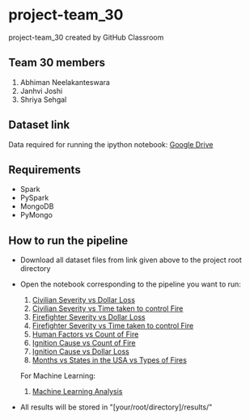 # project-team_30
project-team_30 created by GitHub Classroom
## Team 30 members
1. Abhiman Neelakanteswara
2. Janhvi Joshi
3. Shriya Sehgal

## Dataset link
Data required for running the ipython notebook: [Google Drive](https://drive.google.com/drive/u/2/folders/1jlsXQYunm5r6wLQRA3V8yBAThKWp9JQb)

## Requirements
- Spark
- PySpark
- MongoDB
- PyMongo

## How to run the pipeline
- Download all dataset files from link given above to the project root directory
- Open the notebook corresponding to the pipeline you want to run:
    1. [Civilian Severity vs Dollar Loss](https://github.com/cs532-Fall22/project-team_30/blob/main/civilian_severity_dollar_losses.ipynb)  
    2. [Civilian Severity vs Time taken to control Fire](https://github.com/cs532-Fall22/project-team_30/blob/main/civilian_severity_fire_time.ipynb)
    3. [Firefighter Severity vs Dollar Loss](https://github.com/cs532-Fall22/project-team_30/blob/main/firefighter_severity_dollar_losses.ipynb)
    4. [Firefighter Severity vs Time taken to control Fire](https://github.com/cs532-Fall22/project-team_30/blob/main/firefighter_severity_fire_time.ipynb)
    5. [Human Factors vs Count of Fire](https://github.com/cs532-Fall22/project-team_30/blob/main/human_factors.ipynb)
    6. [Ignition Cause vs Count of Fire](https://github.com/cs532-Fall22/project-team_30/blob/main/ignition_cause_count.ipynb)
    7. [Ignition Cause vs Dollar Loss](https://github.com/cs532-Fall22/project-team_30/blob/main/ignition_cause_dollar_losses.ipynb)
    8. [Months vs States in the USA vs Types of Fires](https://github.com/cs532-Fall22/project-team_30/blob/main/state_fires_monthly.ipynb)  
    
    For Machine Learning:
    1. [Machine Learning Analysis](https://github.com/cs532-Fall22/project-team_30/blob/main/ml_pipeline.ipynb)
 - All results will be stored in "[your/root/directory]/results/"
